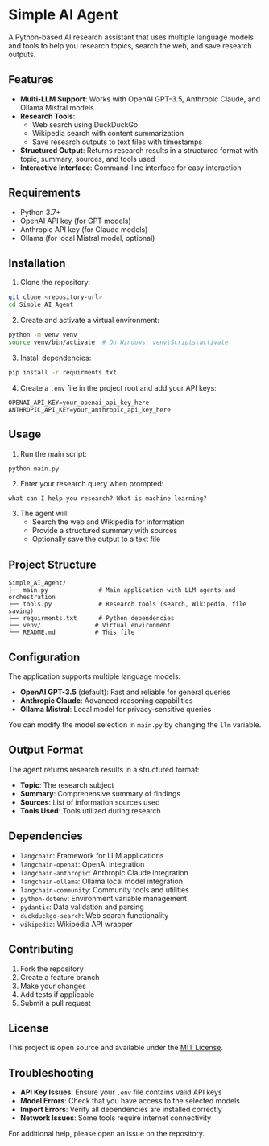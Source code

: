 # Simple AI Agent

A Python-based AI research assistant that uses multiple language models and tools to help you research topics, search the web, and save research outputs.

## Features

- **Multi-LLM Support**: Works with OpenAI GPT-3.5, Anthropic Claude, and Ollama Mistral models
- **Research Tools**: 
  - Web search using DuckDuckGo
  - Wikipedia search with content summarization
  - Save research outputs to text files with timestamps
- **Structured Output**: Returns research results in a structured format with topic, summary, sources, and tools used
- **Interactive Interface**: Command-line interface for easy interaction

## Requirements

- Python 3.7+
- OpenAI API key (for GPT models)
- Anthropic API key (for Claude models)
- Ollama (for local Mistral model, optional)

## Installation

1. Clone the repository:
```bash
git clone <repository-url>
cd Simple_AI_Agent
```

2. Create and activate a virtual environment:
```bash
python -m venv venv
source venv/bin/activate  # On Windows: venv\Scripts\activate
```

3. Install dependencies:
```bash
pip install -r requirments.txt
```

4. Create a `.env` file in the project root and add your API keys:
```env
OPENAI_API_KEY=your_openai_api_key_here
ANTHROPIC_API_KEY=your_anthropic_api_key_here
```

## Usage

1. Run the main script:
```bash
python main.py
```

2. Enter your research query when prompted:
```
what can I help you research? What is machine learning?
```

3. The agent will:
   - Search the web and Wikipedia for information
   - Provide a structured summary with sources
   - Optionally save the output to a text file

## Project Structure

```
Simple_AI_Agent/
├── main.py              # Main application with LLM agents and orchestration
├── tools.py             # Research tools (search, Wikipedia, file saving)
├── requirments.txt      # Python dependencies
├── venv/               # Virtual environment
└── README.md           # This file
```

## Configuration

The application supports multiple language models:

- **OpenAI GPT-3.5** (default): Fast and reliable for general queries
- **Anthropic Claude**: Advanced reasoning capabilities
- **Ollama Mistral**: Local model for privacy-sensitive queries

You can modify the model selection in `main.py` by changing the `llm` variable.

## Output Format

The agent returns research results in a structured format:
- **Topic**: The research subject
- **Summary**: Comprehensive summary of findings
- **Sources**: List of information sources used
- **Tools Used**: Tools utilized during research

## Dependencies

- `langchain`: Framework for LLM applications
- `langchain-openai`: OpenAI integration
- `langchain-anthropic`: Anthropic Claude integration
- `langchain-ollama`: Ollama local model integration
- `langchain-community`: Community tools and utilities
- `python-dotenv`: Environment variable management
- `pydantic`: Data validation and parsing
- `duckduckgo-search`: Web search functionality
- `wikipedia`: Wikipedia API wrapper

## Contributing

1. Fork the repository
2. Create a feature branch
3. Make your changes
4. Add tests if applicable
5. Submit a pull request

## License

This project is open source and available under the [MIT License](LICENSE).

## Troubleshooting

- **API Key Issues**: Ensure your `.env` file contains valid API keys
- **Model Errors**: Check that you have access to the selected models
- **Import Errors**: Verify all dependencies are installed correctly
- **Network Issues**: Some tools require internet connectivity

For additional help, please open an issue on the repository.
